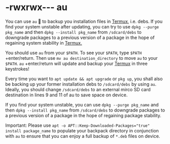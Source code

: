 # -rwxrwx--- au

You can use `au` 📲 to backup you installation files in [Termux,](https://termux.com/) i.e. debs. If you find your system unstable after updating, you can try to use `dpkg --purge pkg_name` and then `dpkg --install pkg_name` from `/sdcard/debs` to downgrade packages to a previous version of a package in the hope of regaining system stability in [Termux.](https://termux.com/)

You should use `au` from your `$PATH`. To see your `$PATH`, type `$PATH` +enter/return. Then use `mv au destination_directory` to move `au` to your `$PATH`. `au` +enter/return will update and backup your [Termux](https://termux.com/) in three keystrokes!

Every time you want to `apt update && apt upgrade` or `pkg up`, you shall also be backing up your former installation debs to `/sdcard/debs` by using `au`. Ideally, you should change `/sdcard/debs` to an external mirco SD card destination in lines 9 and 11 of au to save space on device.

If you find your system unstable, you can use `dpkg --purge pkg_name` and then `dpkg --install pkg_name` from `/sdcard/debs` to downgrade packages to a previous version of a package in the hope of regaining package stability. 

Important: Please use `apt -o APT::Keep-Downloaded-Packages="true" install package_name` to populate your backpack directory in conjunction with `au` to ensure that you can enjoy a full backup of `*.deb` files on device. 
